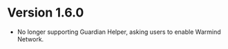 Version 1.6.0
===============
- No longer supporting Guardian Helper, asking users to enable Warmind Network.


